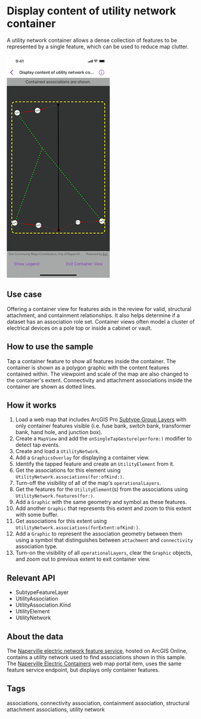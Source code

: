 # Display content of utility network container

A utility network container allows a dense collection of features to be represented by a single feature, which can be used to reduce map clutter.

![Image of Display content of utility network container sample](display-content-utility-network.png)

## Use case

Offering a container view for features aids in the review for valid, structural attachment, and containment relationships. It also helps determine if a dataset has an association role set. Container views often model a cluster of electrical devices on a pole top or inside a cabinet or vault.

## How to use the sample

Tap a container feature to show all features inside the container. The container is shown as a polygon graphic with the content features contained within. The viewpoint and scale of the map are also changed to the container's extent. Connectivity and attachment associations inside the container are shown as dotted lines.

## How it works

1. Load a web map that includes ArcGIS Pro [Subtype Group Layers](https://pro.arcgis.com/en/pro-app/help/mapping/layer-properties/subtype-layers.htm) with only container features visible (i.e. fuse bank, switch bank, transformer bank, hand hole, and junction box).
2. Create a `MapView` and add the `onSingleTapGesture(perform:)` modifier to detect tap events.
3. Create and load a `UtilityNetwork`.
4. Add a `GraphicsOverlay` for displaying a container view.
5. Identify the tapped feature and create an `UtilityElement` from it.
6. Get the associations for this element using `UtilityNetwork.associations(for:ofKind:)`.
7. Turn-off the visibility of all of the map's `operationalLayers`.
8. Get the features for the `UtilityElement`(s) from the associations using `UtilityNetwork.features(for:)`.
9. Add a `Graphic` with the same geometry and symbol as these features.
10. Add another `Graphic` that represents this extent and zoom to this extent with some buffer.
11. Get associations for this extent using `UtilityNetwork.associations(forExtent:ofKind:)`.
12. Add a `Graphic` to represent the association geometry between them using a symbol that distinguishes between `attachment` and `connectivity` association type.
13. Turn-on the visibility of all `operationalLayers`, clear the `Graphic` objects, and zoom out to previous extent to exit container view.

## Relevant API

* SubtypeFeatureLayer
* UtilityAssociation
* UtilityAssociation.Kind
* UtilityElement
* UtilityNetwork

## About the data

The [Naperville electric network feature service](https://sampleserver7.arcgisonline.com/server/rest/services/UtilityNetwork/NapervilleElectric/FeatureServer), hosted on ArcGIS Online, contains a utility network used to find associations shown in this sample. The [Naperville Electric Containers](https://sampleserver7.arcgisonline.com/portal/home/item.html?id=813eda749a9444e4a9d833a4db19e1c8) web map portal item, uses the same feature service endpoint, but displays only container features.

## Tags

associations, connectivity association, containment association, structural attachment associations, utility network
